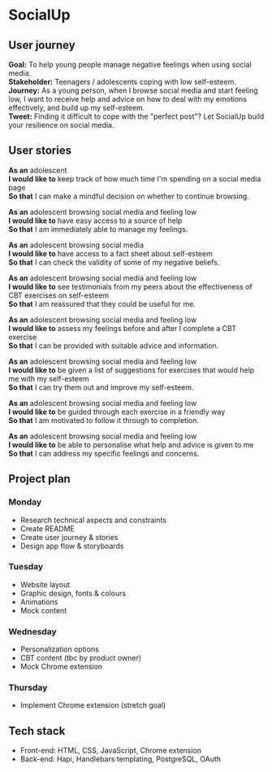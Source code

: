 # SocialUp

## User journey

**Goal:** To help young people manage negative feelings when using social media.  
**Stakeholder:** Teenagers / adolescents coping with low self-esteem.  
**Journey:** As a young person, when I browse social media and start feeling low, I want to receive help and advice on how to deal with my emotions effectively, and build up my self-esteem.  
**Tweet:** Finding it difficult to cope with the "perfect post"? Let SocialUp build your resilience on social media.  

## User stories

**As an** adolescent  
**I would like to** keep track of how much time I'm spending on a social media page  
**So that** I can make a mindful decision on whether to continue browsing.  

**As an** adolescent browsing social media and feeling low  
**I would like to** have easy access to a source of help  
**So that**  I am immediately able to manage my feelings.  

**As an** adolescent browsing social media  
**I would like to** have access to a fact sheet about self-esteem  
**So that** I can check the validity of some of my negative beliefs.  

**As an** adolescent browsing social media and feeling low  
**I would like to** see testimonials from my peers about the effectiveness of CBT exercises on self-esteem  
**So that** I am reassured that they could be useful for me.

**As an** adolescent browsing social media and feeling low  
**I would like to** assess my feelings before and after I complete a CBT exercise  
**So that** I can be provided with suitable advice and information.

**As an** adolescent browsing social media and feeling low  
**I would like to** be given a list of suggestions for exercises that would help me with my self-esteem  
**So that** I can try them out and improve my self-esteem.

**As an** adolescent browsing social media and feeling low  
**I would like to** be guided through each exercise in a friendly way  
**So that** I am motivated to follow it through to completion.

**As an** adolescent browsing social media and feeling low  
**I would like to** be able to personalise what help and advice is given to me  
**So that** I can address my specific feelings and concerns.

## Project plan

### Monday

- Research technical aspects and constraints
- Create README
- Create user journey & stories
- Design app flow & storyboards

### Tuesday

- Website layout
- Graphic design, fonts & colours
- Animations
- Mock content

### Wednesday

- Personalization options
- CBT content (tbc by product owner)
- Mock Chrome extension

### Thursday

- Implement Chrome extension (stretch goal)

## Tech stack

- Front-end: HTML, CSS, JavaScript, Chrome extension
- Back-end: Hapi, Handlebars templating, PostgreSQL, OAuth
